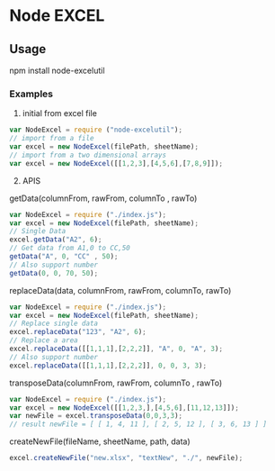# Node EXCEL

## Usage

npm install node-excelutil

### Examples

1. initial from excel file

```js
var NodeExcel = require ("node-excelutil");
// import from a file
var excel = new NodeExcel(filePath, sheetName);
// import from a two dimensional arrays
var excel = new NodeExcel([[1,2,3],[4,5,6],[7,8,9]]);
```

2. APIS

getData(columnFrom, rawFrom, columnTo , rawTo)

```js
var NodeExcel = require ("./index.js");
var excel = new NodeExcel(filePath, sheetName);
// Single Data
excel.getData("A2", 6);
// Get data from A1,0 to CC,50
getData("A", 0, "CC" , 50);
// Also support number
getData(0, 0, 70, 50);
```

replaceData(data, columnFrom, rawFrom, columnTo, rawTo)

```js
var NodeExcel = require ("./index.js");
var excel = new NodeExcel(filePath, sheetName);
// Replace single data
excel.replaceData("123", "A2", 6);
// Replace a area
excel.replaceData([[1,1,1],[2,2,2]], "A", 0, "A", 3);
// Also support number
excel.replaceData([[1,1,1],[2,2,2]], 0, 0, 3, 3);
```

transposeData(columnFrom, rawFrom, columnTo , rawTo) 

```js
var NodeExcel = require ("./index.js");
var excel = new NodeExcel([[1,2,3,],[4,5,6],[11,12,13]]);
var newFile = excel.transposeData(0,0,3,3);
// result newFile = [ [ 1, 4, 11 ], [ 2, 5, 12 ], [ 3, 6, 13 ] ]
``` 

createNewFile(fileName, sheetName, path, data)

```js
excel.createNewFile("new.xlsx", "textNew", "./", newFile);
```